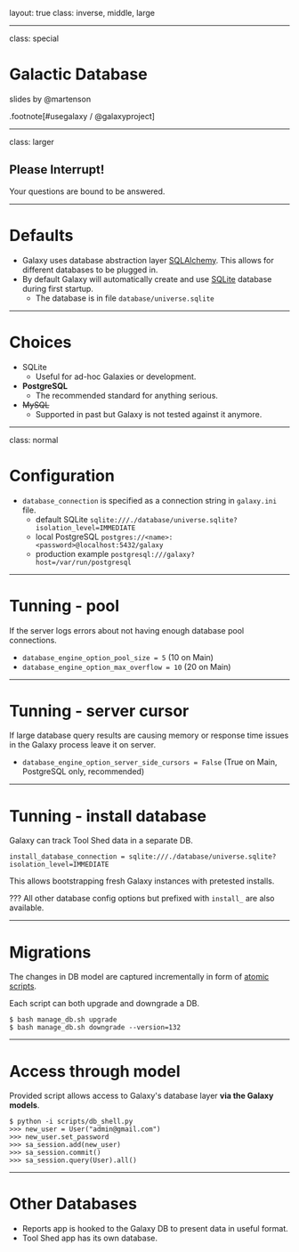 layout: true
class: inverse, middle, large

---
class: special
# Galactic Database

slides by @martenson

.footnote[\#usegalaxy / @galaxyproject]

---
class: larger

## Please Interrupt!
Your questions are bound to be answered.

---
# Defaults

* Galaxy uses database abstraction layer [SQLAlchemy](http://www.sqlalchemy.org/). This allows for different databases to be plugged in.
* By default Galaxy will automatically create and use [SQLite](https://sqlite.org/) database during first startup.
  * The database is in file `database/universe.sqlite`

---
# Choices

* SQLite
  * Useful for ad-hoc Galaxies or development.
* **PostgreSQL**
  * The recommended standard for anything serious.
* ~~MySQL~~
  * Supported in past but Galaxy is not tested against it anymore.


---
class: normal
# Configuration

* `database_connection` is specified as a connection string in `galaxy.ini` file.
  * default SQLite `sqlite:///./database/universe.sqlite?isolation_level=IMMEDIATE`
  * local PostgreSQL `postgres://<name>:<password>@localhost:5432/galaxy`
  * production example `postgresql:///galaxy?host=/var/run/postgresql`

---
# Tunning - pool

If the server logs errors about not having enough database pool connections.
* `database_engine_option_pool_size = 5` (10 on Main)
* `database_engine_option_max_overflow = 10` (20 on Main)

---
# Tunning - server cursor

If large database query results are causing memory or response time issues in the Galaxy process leave it on server.
* `database_engine_option_server_side_cursors = False` (True on Main, PostgreSQL only, recommended)

---
# Tunning - install database

Galaxy can track Tool Shed data in a separate DB.

`install_database_connection = sqlite:///./database/universe.sqlite?isolation_level=IMMEDIATE`

This allows bootstrapping fresh Galaxy instances with pretested installs.

???
All other database config options but prefixed with `install_` are also available.

---
# Migrations

The changes in DB model are captured incrementally in form of [atomic scripts](https://github.com/galaxyproject/galaxy/tree/dev/lib/galaxy/model/migrate/versions).

Each script can both upgrade and downgrade a DB.

```shell
$ bash manage_db.sh upgrade
$ bash manage_db.sh downgrade --version=132
```

---
# Access through model

Provided script allows access to Galaxy's database layer **via the Galaxy models**.

```shell
$ python -i scripts/db_shell.py
>>> new_user = User("admin@gmail.com")
>>> new_user.set_password
>>> sa_session.add(new_user)
>>> sa_session.commit()
>>> sa_session.query(User).all()
```

---
# Other Databases

* Reports app is hooked to the Galaxy DB to present data in useful format.
* Tool Shed app has its own database.
